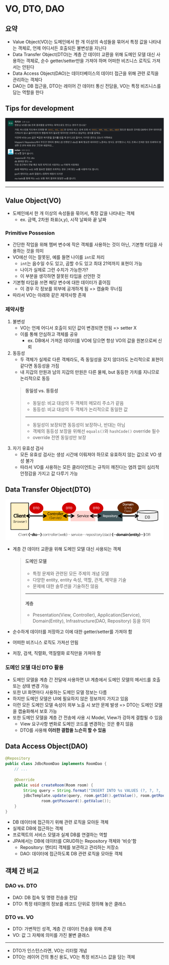 # VO, DTO, DAO

## 요약
- Value Object(VO)는 도메인에서 한 개 이상의 속성들을 묶어서 특정 값을 나타내는 객체로, 언제 어디서든 호출되든 불변성을 지닌다
- Data Transfer Object(DTO)는 계층 간 데이터 교환을 위해 도메인 모델 대신 사용하는 객체로, 순수 getter/setter만을 가져야 하며 어떠한 비즈니스 로직도 가져서는 안된다
- Data Access Object(DAO)는 데이터베이스의 데이터 접근을 위해 관련 로직을 관리하는 객체다
- DAO는 DB 접근을, DTO는 레이어 간 데이터 통신 전담을, VO는 특정 비즈니스를 담는 역할을 한다
 
## Tips for development
![img.png](img.png)

---

## Value Object(VO)
- 도메인에서 한 개 이상의 속성들을 묶어서, 특정 값을 나타내는 객체
  - ex. 금액, 2차원 좌표(x,y), 시작 날짜와 끝 날짜

### Primitive Possesion
- 간단한 작업을 위해 멤버 변수에 작은 객체를 사용하는 것이 아닌, 기본형 타입을 사용하는 것을 의미
- VO에선 이는 잘못된, 예를 들면 나이를 `int`로 처리
  - `int`는 음수일 수도 있고, 곱할 수도 있고 최대 21억까지 표현이 가능
  - 나이가 실제로 그런 수치가 가능한가?
  - 이 부분을 생각하면 잘못된 타입을 선언한 것
- 기본형 타입을 쓰면 해당 변수에 대한 데이터가 흩어짐
  - 이 경우 각 정보를 외부에 공개하게 됨 => 캡슐화 무너짐
- 따라서 VO는 아래와 같은 제약사항 존재

### 제약사항
1. 불변성
   - VO는 언제 어디서 호출이 되던 값이 변경되면 안됨 => setter X
   - 이를 통해 안심하고 객체를 공유
     - ex. DB에서 가져온 데이터를 VO에 담으면 항상 VO의 값을 원본으로써 신뢰
2. 동등성
   - 두 객체가 실제로 다른 객체라도, 즉 동일성을 갖지 않더라도 논리적으로 표현이 같다면 동등성을 가짐
   - 내 지갑의 만원과 남의 지갑의 만원은 다른 물체, but 동등한 가치를 지니므로 논리적으로 동등
   > #### 동일성 vs. 동등성
   > - 동일성: 비교 대상의 두 객체의 메모리 주소가 같음
   > - 동등성: 비교 대상의 두 객체가 논리적으로 동일한 값
   > ---
   > - 동일성이 보장되면 동등성이 보장하나, 반대는 아님
   > - 객체의 동등성 보장을 위해선 `equals()`와 `hashCode()` override 필수
   > - override 전엔 동일성만 보장
3. 자기 유효성 검사
   - 모든 유효성 검사는 생성 시간에 이뤄져야 하므로 유효하지 않는 값으로 VO 생성 불가
   - 따라서 VO를 사용하는 모든 클라이언트는 규칙이 깨진다는 염려 없이 심리적 안정감을 가지고 값 다루기 가능

## Data Transfer Object(DTO)

![img_1.png](img_1.png)

- 계층 간 데이터 교환을 위해 도메인 모델 대신 사용되는 객체
  >#### 도메인 모델
  > - 특정 문제와 관련된 모든 주제의 개념 모델
  > - 다양한 entity, entity 속성, 역할, 관계, 제약을 기술
  > - 문제에 대한 솔루션을 기술하진 않음
  > ---
  > #### 계층
  > - Presentation(View, Controller), Application(Service), Domain(Entity), Infrastructure(DAO, Repository) 등을 의미

- 순수하게 데이터를 저장하고 이에 대한 getter/setter를 가져야 함
- 어떠한 비즈니스 로직도 가져선 안됨
- 저장, 검색, 직렬화, 역질렬화 로직만을 가져야 함

### 도메인 모델 대신 DTO 활용
- 도메인 모델을 계층 간 전달에 사용하면 UI 계층에서 도메인 모델의 메서드를 호출 또는 상태 변경 가능
- 또한 UI 화면마다 사용하는 도메인 모델 정보는 다름
- 하지만 도메인 모델은 UI에 필요하지 않은 정보까지 가지고 있음
- 이런 모든 도메인 모델 속성이 외부 노출 시 보안 문제 발생 => DTO는 도메인 모델을 캡슐화해서 보호 가능
- 또한 도메인 모델을 계층 간 전송에 사용 시 Model, View가 강하게 결합될 수 있음
  - View 요구사항 변화로 도메인 코드를 변경하는 것은 좋지 않음
  - DTO를 사용해 **이러한 결합을 느슨히 할 수 있음**

## Data Access Object(DAO)
```java
@Repository
public class JdbcRoomDao implements RoomDao {
    // ...

    @Override
    public void createRoom(Room room) {
        String query = String.format("INSERT INTO %s VALUES (?, ?, ?, 'WHITE')", TABLE_NAME);
        jdbcTemplate.update(query, room.getId().getValue(), room.getRoomTitle().getValue(),
                room.getPassword().getValue());
    }
}
```
- DB 데이터에 접근하기 위해 관련 로직을 모아둔 객체
- 실제로 DB에 접근하는 객체
- 프로젝트의 서비스 모델과 실제 DB를 연결하는 역할
- JPA에서는 DB에 데이터를 CRUD하는 Repository 객체와 '비슷'함
  - Repository: 엔티티 객체를 보관하고 관리하는 저장소
  - DAO: 데이터에 접근하도록 DB 관련 로직을 모아둔 객체

## 객체 간 비교

### DAO vs. DTO
- DAO: DB 접속 및 명령 전송을 전담
- DTO: 특정 테이블의 정보를 레코드 단위로 정의해 놓은 클래스

### DTO vs. VO
- DTO: 가변적인 성격, 계층 간 데이터 전송을 위해 존재
- VO: 값 그 자체에 의미를 가진 불변 클래스
---
- DTO가 인스턴스라면, VO는 리터럴 개념
- DTO는 레이어 간의 통신 용도, VO는 특정 비즈니스 값을 담는 객체
